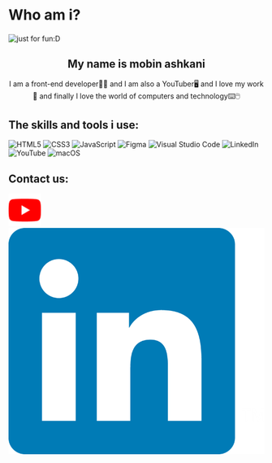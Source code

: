 # Who am i?

<img align="center" src="https://github.com/mobinashkani/mobinashkani/assets/138984820/55427efe-3ab5-4ce4-beb3-afeac8a0d85a" alt="just for fun:D">

<h2 align="center">My name is mobin ashkani</h2>
 
 <p align="center">I am a front-end developer🧑‍💻 and I am also a YouTuber🖥️ and I love my work🎯 and finally I love the world of computers and technology⌨️🖱️</p>

<h2 align="left">The skills and tools i use:</h2>

 ![HTML5](https://img.shields.io/badge/html5-%23E34F26.svg?style=for-the-badge&logo=html5&logoColor=white) ![CSS3](https://img.shields.io/badge/css3-%231572B6.svg?style=for-the-badge&logo=css3&logoColor=white) ![JavaScript](https://img.shields.io/badge/javascript-%23323330.svg?style=for-the-badge&logo=javascript&logoColor=%23F7DF1E) ![Figma](https://img.shields.io/badge/figma-%23F24E1E.svg?style=for-the-badge&logo=figma&logoColor=white) ![Visual Studio Code](https://img.shields.io/badge/Visual%20Studio%20Code-0078d7.svg?style=for-the-badge&logo=visual-studio-code&logoColor=white) ![LinkedIn](https://img.shields.io/badge/linkedin-%230077B5.svg?style=for-the-badge&logo=linkedin&logoColor=white) ![YouTube](https://img.shields.io/badge/YouTube-%23FF0000.svg?style=for-the-badge&logo=YouTube&logoColor=white) ![macOS](https://img.shields.io/badge/mac%20os-000000?style=for-the-badge&logo=macos&logoColor=F0F0F0)

 <h2 align="left">Contact us:</h2>

 <a href="https://youtube.com/@mr.mobinyt"><img src="https://github.com/mobinashkani/mobinashkani/blob/master/images/youtube-logo-2431.png?raw=true"></a> <a size="20px 20px" href="https://linkedin.com/in/mobin-ashkani"><img src="https://github.com/mobinashkani/mobinashkani/blob/master/images/linkedin.png?raw=true"></a>
